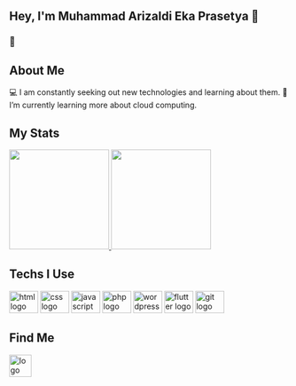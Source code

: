 ## Hey, I'm **Muhammad Arizaldi Eka Prasetya** 👋

### 🌟 <h2> About Me </h2>
💻 I am constantly seeking out new technologies and learning about them.
🤖 I’m currently learning more about cloud computing.

### <h2>My Stats</h2>
<p align="left">
<a href="https://github.com/arizaldiprasetya">
  <img height="180em" src="https://github-readme-stats-eight-theta.vercel.app/api?username=arizaldiprasetya&show_icons=true&theme=algolia&include_all_commits=true&count_private=true"/>
  <img height="180em" src="https://github-readme-stats-eight-theta.vercel.app/api/top-langs/?username=arizaldiprasetya&layout=compact&layout=compact&theme=algolia"/>
</a>
</p>

### <h2>Techs I Use</h2>
<div>
  <img src="https://cdn.jsdelivr.net/gh/devicons/devicon/icons/html/html.svg" height="40" width="52" alt="html logo"  />
  <img src="https://cdn.jsdelivr.net/gh/devicons/devicon/icons/css/css.svg" height="40" width="52" alt="css logo"/>
  <img src="https://cdn.jsdelivr.net/gh/devicons/devicon/icons/javascript/javascript.svg" height="40" width="52" alt="javascript logo"  />
  <img src="https://cdn.jsdelivr.net/gh/devicons/devicon/icons/php/php.svg" height="40" width="52" alt="php logo"  />
  <img src="https://cdn.jsdelivr.net/gh/devicons/devicon/icons/wordpress/wordpress.svg" height="40" width="52" alt="wordpress logo"  />
  <img src="https://cdn.jsdelivr.net/gh/devicons/devicon/icons/git/flutter.svg" height="40" width="52" alt="flutter logo"  />
  <img src="https://cdn.jsdelivr.net/gh/devicons/devicon/icons/git/git-plain.svg" height="40" width="52" alt="git logo"  />
</div>

### <h2>Find Me</h2>
<div>
  <a href="https://www.linkedin.com/in/arizaldiprasetya/" target="_blank" rel="noopener noreferrer"> <img src="https://img.shields.io/static/v1?message=LinkedIn&logo=linkedin&label=&color=7289DA&logoColor=white&labelColor=&style=for-the-badge" height="40" alt=" logo"  /></a>
</div>
